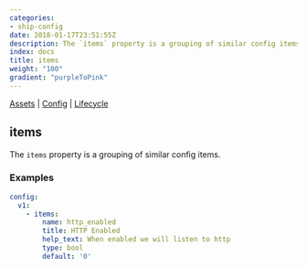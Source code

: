 ```yaml
---
categories:
- ship-config
date: 2018-01-17T23:51:55Z
description: The `items` property is a grouping of similar config items.
index: docs
title: items
weight: "100"
gradient: "purpleToPink"
---
```


[Assets](/api/ship-assets/assets) | [Config](/api/ship-config/config) | [Lifecycle](/api/ship-lifecycle/lifecycle)

## items

The `items` property is a grouping of similar config items.




### Examples

```yaml
config:
  v1:
    - items:
        name: http_enabled
        title: HTTP Enabled
        help_text: When enabled we will listen to http
        type: bool
        default: '0'
```
